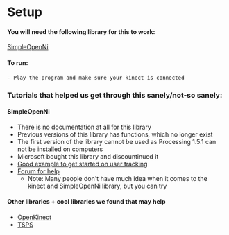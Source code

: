# Setup 

#### You will need the following library for this to work:
[SimpleOpenNi](https://github.com/totovr/SimpleOpenni/tree/Processing_3.3.6)

#### To run:
	- Play the program and make sure your kinect is connected

### Tutorials that helped us get through this sanely/not-so sanely:
	
#### SimpleOpenNi
- There is no documentation at all for this library 
- Previous versions of this library has functions, which no longer exist
- The first version of the library cannot be used as Processing 1.5.1 can not be installed on computers
- Microsoft bought this library and discountinued it
- [Good example to get started on user tracking](https://github.com/totovr/SimpleOpenni/blob/Processing_3.3.6/SimpleOpenNI/examples/OpenNI/User/User.pde)
- [Forum for help](https://forum.processing.org/two/categories/kinect)
    - Note: Many people don't have much idea when it comes to the kinect and SimpleOpenNi library, but you can try
    
#### Other libraries + cool libraries we found that may help
- [OpenKinect](https://github.com/shiffman/OpenKinect-for-Processing)
- [TSPS](http://www.tsps.cc/documentation/)

